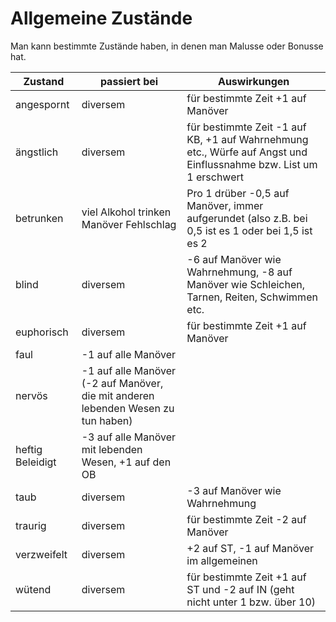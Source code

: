 # Allgemeine Zustände

Man kann bestimmte Zustände haben, in denen man Malusse oder Bonusse hat.

| Zustand | passiert bei | Auswirkungen |
| -------- | ------------ | -------------- |
| angespornt | diversem | für bestimmte Zeit +1 auf Manöver |
| ängstlich | diversem | für bestimmte Zeit -1 auf KB, +1 auf Wahrnehmung etc., Würfe auf Angst und Einflussnahme bzw. List um 1 erschwert |
| betrunken | viel Alkohol trinken Manöver Fehlschlag | Pro 1 drüber -0,5 auf Manöver, immer aufgerundet (also z.B. bei 0,5 ist es 1 oder bei 1,5 ist es 2 |
| blind | diversem | -6 auf Manöver wie Wahrnehmung, -8 auf Manöver wie Schleichen, Tarnen, Reiten, Schwimmen etc. |
| euphorisch | diversem | für bestimmte Zeit +1 auf Manöver |
| faul | -1 auf alle Manöver |
| nervös | -1 auf alle Manöver (-2 auf Manöver, die mit anderen lebenden Wesen zu tun haben) |
| heftig Beleidigt | -3 auf alle Manöver mit lebenden Wesen, +1 auf den OB |
| taub | diversem | -3 auf Manöver wie Wahrnehmung |
| traurig | diversem | für bestimmte Zeit -2 auf Manöver |
| verzweifelt | diversem | +2 auf ST, -1 auf Manöver im allgemeinen |
| wütend | diversem | für bestimmte Zeit +1 auf ST und -2 auf IN (geht nicht unter 1 bzw. über 10) |

